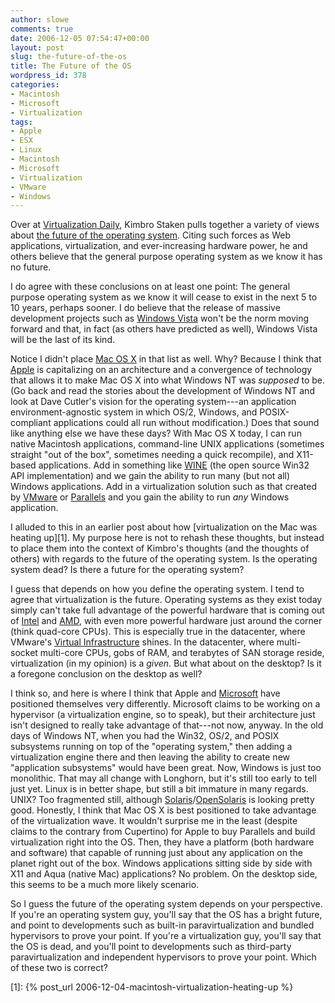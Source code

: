 ```yaml
---
author: slowe
comments: true
date: 2006-12-05 07:54:47+00:00
layout: post
slug: the-future-of-the-os
title: The Future of the OS
wordpress_id: 378
categories:
- Macintosh
- Microsoft
- Virtualization
tags:
- Apple
- ESX
- Linux
- Macintosh
- Microsoft
- Virtualization
- VMware
- Windows
---
```


Over at [Virtualization Daily](http://www.virtualizationdaily.com/archives/85_the-os-is-under-attack.html), Kimbro Staken pulls together a variety of views about [the future of the operating system](http://www.virtualizationdaily.com/archives/85_the-os-is-under-attack.html). Citing such forces as Web applications, virtualization, and ever-increasing hardware power, he and others believe that the general purpose operating system as we know it has no future.

I do agree with these conclusions on at least one point: The general purpose operating system as we know it will cease to exist in the next 5 to 10 years, perhaps sooner. I do believe that the release of massive development projects such as [Windows Vista](http://www.microsoft.com/windowsvista/) won't be the norm moving forward and that, in fact (as others have predicted as well), Windows Vista will be the last of its kind.

Notice I didn't place [Mac OS X](http://www.apple.com/macosx/) in that list as well. Why? Because I think that [Apple](http://www.apple.com/) is capitalizing on an architecture and a convergence of technology that allows it to make Mac OS X into what Windows NT was _supposed_ to be. (Go back and read the stories about the development of Windows NT and look at Dave Cutler's vision for the operating system---an application environment-agnostic system in which OS/2, Windows, and POSIX-compliant applications could all run without modification.) Does that sound like anything else we have these days? With Mac OS X today, I can run native Macintosh applications, command-line UNIX applications (sometimes straight "out of the box", sometimes needing a quick recompile), and X11-based applications. Add in something like [WINE](http://www.winehq.com/) (the open source Win32 API implementation) and we gain the ability to run many (but not all) Windows applications. Add in a virtualization solution such as that created by [VMware](http://www.vmware.com/) or [Parallels](http://www.parallels.com/) and you gain the ability to run _any_ Windows application.

I alluded to this in an earlier post about how [virtualization on the Mac was heating up][1]. My purpose here is not to rehash these thoughts, but instead to place them into the context of Kimbro's thoughts (and the thoughts of others) with regards to the future of the operating system. Is the operating system dead? Is there a future for the operating system?

I guess that depends on how you define the operating system. I tend to agree that virtualization is the future. Operating systems as they exist today simply can't take full advantage of the powerful hardware that is coming out of [Intel](http://www.intel.com/) and [AMD](http://www.amd.com/), with even more powerful hardware just around the corner (think quad-core CPUs). This is especially true in the datacenter, where VMware's [Virtual Infrastructure](http://www.vmware.com/products/vi/) shines. In the datacenter, where multi-socket multi-core CPUs, gobs of RAM, and terabytes of SAN storage reside, virtualization (in my opinion) is a _given._ But what about on the desktop? Is it a foregone conclusion on the desktop as well?

I think so, and here is where I think that Apple and [Microsoft](http://www.microsoft.com/) have positioned themselves very differently. Microsoft claims to be working on a hypervisor (a virtualization engine, so to speak), but their architecture just isn't designed to really take advantage of that---not now, anyway. In the old days of Windows NT, when you had the Win32, OS/2, and POSIX subsystems running on top of the "operating system," then adding a virtualization engine there and then leaving the ability to create new "application subsystems" would have been great. Now, Windows is just too monolithic. That may all change with Longhorn, but it's still too early to tell just yet. Linux is in better shape, but still a bit immature in many regards. UNIX? Too fragmented still, although [Solaris](http://www.sun.com/software/solaris/)/[OpenSolaris](http://www.opensolaris.org/) is looking pretty good. Honestly, I think that Mac OS X is best positioned to take advantage of the virtualization wave. It wouldn't surprise me in the least (despite claims to the contrary from Cupertino) for Apple to buy Parallels and build virtualization right into the OS. Then, they have a platform (both hardware and software) that capable of running just about any application on the planet right out of the box. Windows applications sitting side by side with X11 and Aqua (native Mac) applications? No problem. On the desktop side, this seems to be a much more likely scenario.

So I guess the future of the operating system depends on your perspective. If you're an operating system guy, you'll say that the OS has a bright future, and point to developments such as built-in paravirtualization and bundled hypervisors to prove your point. If you're a virtualization guy, you'll say that the OS is dead, and you'll point to developments such as third-party paravirtualization and independent hypervisors to prove your point. Which of these two is correct?

[1]: {% post_url 2006-12-04-macintosh-virtualization-heating-up %}
